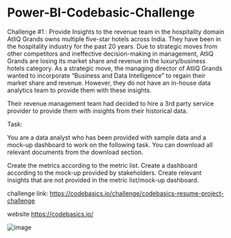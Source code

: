 # Power-BI-Codebasic-Challenge
Challenge #1 : Provide Insights to the revenue team in the hospitality domain
AtliQ Grands owns multiple five-star hotels across India. They have been in the hospitality industry for the past 20 years. Due to strategic moves from other competitors and ineffective decision-making in management, AtliQ Grands are losing its market share and revenue in the luxury/business hotels category. As a strategic move, the managing director of AtliQ Grands wanted to incorporate “Business and Data Intelligence” to regain their market share and revenue. However, they do not have an in-house data analytics team to provide them with these insights.

Their revenue management team had decided to hire a 3rd party service provider to provide them with insights from their historical data.

Task:  

You are a data analyst who has been provided with sample data and a mock-up dashboard to work on the following task. You can download all relevant documents from the download section.

Create the metrics according to the metric list.
Create a dashboard according to the mock-up provided by stakeholders.
Create relevant insights that are not provided in the metric list/mock-up dashboard.

challenge link: https://codebasics.io/challenge/codebasics-resume-project-challenge

website https://codebasics.io/

![image](https://user-images.githubusercontent.com/73746050/221444119-43a85d6b-2b98-44f2-9ae7-2e8883c14d48.png)
